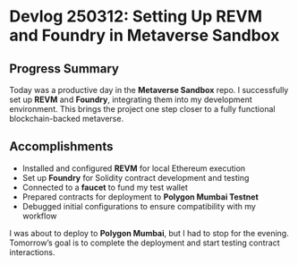 # Devlog 250312: Setting Up REVM and Foundry in Metaverse Sandbox  

## **Progress Summary**  
Today was a productive day in the **Metaverse Sandbox** repo. I successfully set up **REVM** and **Foundry**, integrating them into my development environment. This brings the project one step closer to a fully functional blockchain-backed metaverse.  

## **Accomplishments**  
- Installed and configured **REVM** for local Ethereum execution  
- Set up **Foundry** for Solidity contract development and testing  
- Connected to a **faucet** to fund my test wallet  
- Prepared contracts for deployment to **Polygon Mumbai Testnet**  
- Debugged initial configurations to ensure compatibility with my workflow  

I was about to deploy to **Polygon Mumbai**, but I had to stop for the evening. Tomorrow’s goal is to complete the deployment and start testing contract interactions.  
